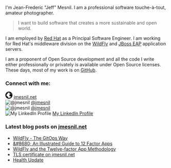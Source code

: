 I'm Jean-Frederic "Jeff" Mesnil. I am a professional software touche-à-tout, amateur photographer.

> I want to build software that creates a more sustainable and open world. 

I am employed by [Red Hat](https://www.redhat.com/en) as a Principal Software Engineer. I am working for Red Hat's middleware division on the [WildFly](https://wildfly.org/) and [JBoss EAP](https://www.redhat.com/en/technologies/jboss-middleware/application-platform) application servers.

I am a proponent of Open Source development and all the code I write either professionally or privately is available under Open Source licenses. These days, most of my work is on [GitHub](https://github.com/jmesnil).

### Connect with me:

<div> 
<img alt="jmesnil.net" width="22px" src="https://raw.githubusercontent.com/iconic/open-iconic/master/svg/globe.svg">
<a href="https://jmesnil.net/">jmesnil.net</a>
</div>
<div> 
<img alt="@jmesnil" width="22px" src="https://cdn.jsdelivr.net/npm/simple-icons@v3/icons/mastodon.svg">
<a href="https://mastodon.online/@jmesnil">@jmesnil</a>
</div>
<div> 
<img alt="@jmesnil" width="22px" src="https://cdn.jsdelivr.net/npm/simple-icons@v3/icons/twitter.svg">
<a href="https://twitter.com/jmesnil">@jmesnil</a>
</div>
<div> 
<img alt="My LinkedIn Profile" width="22px" src="https://cdn.jsdelivr.net/npm/simple-icons@v3/icons/linkedin.svg">
<a href="https://www.linkedin.com/in/jeff-mesnil-7896393/)">My LinkedIn Profile</a>
</div>

### Latest blog posts on [jmesnil.net](https://jmesnil.net/)

<!-- BLOG-POST-LIST:START -->
- [WildFly - The GitOps Way](http://jmesnil.net/weblog/2024/03/05/wildfly-gitops/)
- [&amp;#8680; An Illustrated Guide to 12 Factor Apps](https://www.redhat.com/architect/12-factor-app)
- [WildFly and the Twelve-factor App Methodology](http://jmesnil.net/weblog/2023/09/13/wildfly-12-factor-app/)
- [TLS certificate on jmesnil.net](http://jmesnil.net/weblog/2023/09/13/tls-certificate-on-jmesnil/)
- [Health Update](http://jmesnil.net/weblog/2023/07/03/health-update/)
<!-- BLOG-POST-LIST:END -->
